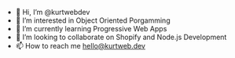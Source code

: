- 👋 Hi, I’m @kurtwebdev
- 👀 I’m interested in Object Oriented Porgamming
- 🌱 I’m currently learning Progressive Web Apps
- 💞️ I’m looking to collaborate on Shopify and Node.js Development
- 📫 How to reach me hello@kurtweb.dev

<!---
kurtwebdev/kurtwebdev is a ✨ special ✨ repository because its `README.md` (this file) appears on your GitHub profile.
You can click the Preview link to take a look at your changes.
--->
